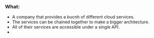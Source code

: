 ### What:
- A company that provides a bucnh of different cloud services. 
- The services can be chained together to make a bigger architecture. 
- All of their services are accessible under a single API. 
- 

